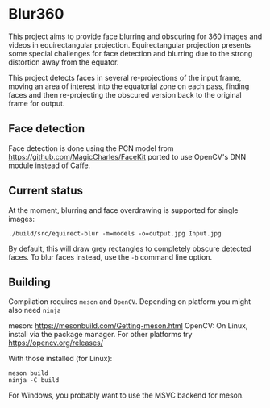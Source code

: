 # Blur360

This project aims to provide face blurring and obscuring for 360 images and videos in equirectangular projection. Equirectangular projection presents some special challenges
for face detection and blurring due to the strong distortion away from the equator.

This project detects faces in several re-projections of the input frame, moving an
area of interest into the equatorial zone on each pass, finding faces and then re-projecting the obscured version back to the original frame for output.

## Face detection

Face detection is done using the PCN model from https://github.com/MagicCharles/FaceKit ported to use OpenCV's DNN
module instead of Caffe.

## Current status

At the moment, blurring and face overdrawing is supported for single images:

```
./build/src/equirect-blur -m=models -o=output.jpg Input.jpg
```

By default, this will draw grey rectangles to completely obscure detected faces. To blur faces instead, use the `-b` command line option.

## Building

Compilation requires `meson` and `OpenCV`. Depending on platform you might also need `ninja`

meson: https://mesonbuild.com/Getting-meson.html
OpenCV: On Linux, install via the package manager. For other platforms try https://opencv.org/releases/

With those installed (for Linux):
```
meson build
ninja -C build
```

For Windows, you probably want to use the MSVC backend for meson.
